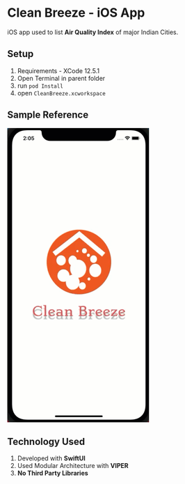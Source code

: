 # Clean Breeze - iOS App

iOS app used to list **Air Quality Index** of major Indian Cities.

## Setup

1. Requirements - XCode 12.5.1
2. Open Terminal in parent folder
3. run ```pod Install```
4. open ```CleanBreeze.xcworkspace```
## Sample Reference

![Reference](https://raw.githubusercontent.com/aromal-sasidharan/POCAirQualityIndexIOS/master/readme/sample.gif "Clean Breeze")

## Technology Used
1. Developed with **SwiftUI**
2. Used Modular Architecture with **VIPER**
3. **No Third Party Libraries**





